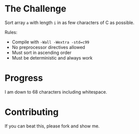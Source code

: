 # The Challenge

Sort array `a` with length `i` in as few characters of C as possible.

Rules:
- Compile with `-Wall -Wextra -std=c99`
- No preprocessor directives allowed
- Must sort in ascending order
- Must be deterministic and always work

# Progress

I am down to 68 characters including whitespace.

# Contributing

If you can beat this, please fork and show me.

